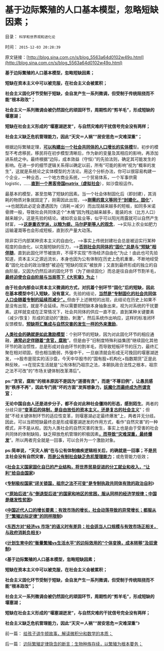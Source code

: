 # 基于边际繁殖的人口基本模型，忽略短缺因素；

目录： `科学和世界观和进化论` 

时间： `2015-12-03 20:28:39` 

原文链接：[http://blog.sina.com.cn/s/blog_5563a64d0102w49o.html](http://blog.sina.com.cn/s/blog_5563a64d0102w49o.html)

**基于边际繁殖的人口基本模型，忽略短缺因素；**

**短缺在资本主义中可以被克服，在社会主义会被累积；**

**社会主义固化环节受制于短缺，会自发产生一系列微调，但受制于传统阻挠而不能“根本政改”；**

**社会主义一系列微调会被仍然固化的顽固环节，周期性的“剪羊毛”，形成短缺的堰塞湖；**

**短缺在社会主义形成的“堰塞湖迸发”，与自然灾难的干扰信号完全没有两样；**

**社会主义缺乏危机管理能力，因此“天灾＝人祸”“居安思危＝灾难深重”；**



根据边际繁殖定理，[**可以构建出一个社会共同体的人口增长的实体模**](../../../2015/11/30/与有效市场大小的边际相适应的“人口经济规模”.md)型。初步的模型不考虑移民，移民将在初步模型清晰后，作为新的变量及其相应的影响，再添加进系统之中。最终根据“边际，成本效益（守恒）”的先验法则，确定其可能发生的影响。在进一步的细节逻辑关系得以确定以前，所有“可能的影响”视为“概率的发生”，这就是系统论之实体模型的方法论。用这个分析办法，你可以很容易构建一个企业，一种业态，一个地方商业系统，一个贸易体系，一个军事供需logistic，……[**直到一个黑客帝国matrix（虚拟社会**](../../../2012/3/14/面向对象的“科学发展观”.md)），如沙盘般运作。

最基本的模型，甚至忽略了短缺的因素。当一个社会体制固化后（即封建），其消耗的物质对象就固定了，刚需因此出现，——>[**刚需的意义等同于“封建化，固化**](../../../2015/5/4/刚需定律，刚需与市场经济发展程度的负相关；.md)”，——>也就因此必定会遭遇因为（消耗＝减少）而出现越来越多的短板，如同多米诺骨牌一般，导致社会共同体这个“木桶”因为残边越来越多，能装的水（比方人口）越来越少。这是先验的结论。诸如农业盐业等，似乎可以阳光雨露就可以自然产生财富，——>[**这是重农学派，以粮为纲，马尔萨斯等人的观念**](../../../2014/10/30/亚当斯密与马克思的根本分歧，与马尔萨斯逻辑的根本区别.md)，——>实际上农业如肥力运输灌溉等也会形成短板，直到农产量大动荡。

除非实行内部某种资本主义的自由化，——>事实上传统封建社会总是被迫实行某种程度的自由化，以克服短缺的压力，——>[**否则社会共同体的“固化”总是与“短缺”相伴随**](../../../2014/3/29/公有制困境的客观成因，不可避免的灾难深重，贫穷，停滞，衰亡.md)，直到此固化环节被放弃，不得不实现“市场经济自由化”为止！由此也可先验知道，资本主义之源远流长，本身也因为公有体制在历史上危机重重，不断地经受着“固化社会的政治理想”被迫在“短缺的现实”被放弃；又直到最终形成的独立的自由阶层，又因为仍然后进的固化环节（为了继续固化）而总是往自由环节割羊毛，[**最终迫使合自由阶层与当局签下《大宪章》为止**](../../../2014/1/11/大宪章精神“永远的辉格党”的历史轨迹，民主进程的两个时间窗口.md)！

**由于社会内部会以资本主义微调的方式，对抗着个别环节“固化”后的短缺，因此在基本模型中引入短缺，没有意义**。先验的结论，[**当然是“专制固化的社会共同体人口会随着专制的延续而减少”，**](../../../2015/12/1/东西方对“经济vs市场”的语义差异；人口相关有效市场.md)但由于上述微短的出现，此结论在历史上如果不是没有出现，就是不会延续。所以需要把短缺本身抽象出来，视为对系统的干扰要素。这样就变成在正常情况下，社会共同体的供应一直不变，直到某种关键要素（减少/恢复）形成的波动的“激励，刺激”，然后系统作出响应，这样的标准闭环反馈模型。[**短缺将汇集成与自然灾害的发生一样的外来激励**](../../../2013/12/1/“危机管理水平”是更准确的文明标准.md)。

[**人类社会的确就是如此激励模型**](../../../2015/10/17/整个主流经济学的合理性，建立于举证责任倒置的政治基础.md)：个别环节的短缺，因为对此固化环节的相应通融，[**通常必定伴随着“贪官，腐败**](../../../2010/3/1/讲民主的反腐败，从何说起？.md)”。但是由于“旧制度特殊利益集团”继续固化其他环节的政治惯性，总是形成对自由环节的割羊毛，而导致短板环节的压力，最终汇聚在相对顽固，但也相当脆弱，外强中干，一旦崩溃就会形成无可挽回的堰塞湖迸发，——>股市是现实的活沙盘，今天中华股市的“国有股+机构化+指数期货”正是此种反映，——>在现实生活就是“公有体制乃祖宗之法，本朝执政合法性之根本，祖宗之法不可改”的“市场关键体制改革滞后”。

**ps:“贪官，腐败”的根本原因不是因为“道德有贪”，而是“不尊旧例”，让愚民感到“秩序不再”，因此专门挑“坏的方面”发挥想象力，[**妖魔化而最终成为所谓贪官**](../../../2015/4/4/妖魔化贪官的，都不是好人；仇视贪官的，都是蠢人；.md)**；

**无论中国自由人还是进步分子，都不会对此种社会僵持的形态，感到陌生**。两者的分歧只是[**“变革后的体制，是自由放任的资本主义，还是复古的社会主义**](../../../2014/4/16/政改不是经济改革的必要条件，而且有害的概率非常高！.md)”；但就“不经关键体制环节的适应性变革，则堰塞湖必定最终爆发”上，两者并无分歧。因此，可以当把短缺最终总是形成堰塞湖迸发的作用方式，看作“自然灾害”的一种模式，并不是从权。因为人类社会的自然灾害的发生，事实上也是由于受害的社会共同体的体制缺陷，缺乏释放危机管理的积极因素[**，而导致“灾难深重，最终爆发**](../../../2011/4/12/灾难经济学和灾难的政治价值.md)”。所以两者完全就是一回事，可以合并为一个激励对象。

**ps:简单说，“天灾人祸”在与公有体制痼疾逻辑相关后，的确就是一回事；不是民主社会没有自然灾害，[**而是公有制社会缺乏危机管理能力**](../../../2011/1/8/当“居安思危”成为陋习.md)**；或危管能力低效；

《[**社会主义国家固化自已的产业结构，将世界贸易促进的分工就业和收入，“让利”给自由国家**](../../../2015/11/25/亚当斯密《国富论》关于分工的重大错误.md)》

《[**专制极权国家“闭关锁国，祖宗之法不可变”是专制执政共同体有效的政治自利**](../../../2015/11/26/（科兹纳定理＋斯密定理）：社会主义共同贫困，资本主义共同富裕.md)》

《[**“原始后进”与“倒退型后进”的国家和地区的贫困，服从同样的经济学规律；中国是继发性贫困**](../../../2015/11/29/取决于有效市场规模的“规模经济”，先验决定的贫困；.md)》

《[**中国近代人口的增长要素：有效市场的增长，社会动荡导致的异常增长；都服从于“繁殖边际定律”的同样限制**](../../../2015/11/30/与有效市场大小的边际相适应的“人口经济规模”.md)》

《[**东西方对“经济vs
市场”的语义时有差异；社会适当人口规模与有效市场正相关，与政府消耗负相关**](../../../2015/12/1/东西方对“经济vs市场”的语义差异；人口相关有效市场.md)》

《[**计划生育中的“衡量繁殖vs生活水平”的边际效用的“个体变换，成本转移”及奴隶制**](../../../2015/12/2/边际繁殖定律隐含的断言：生物种族存续，以繁殖为根本要务；.md)》

《**基于边际繁殖的人口基本模型，忽略短缺因素；**

**短缺在资本主义中可以被克服，在社会主义会被累积；**

**社会主义固化环节受制于短缺，会自发产生一系列微调，但受制于传统阻挠而不能“根本政改”；**

**社会主义一系列微调会被仍然固化的顽固环节，周期性的“剪羊毛”，形成短缺的堰塞湖；**

**短缺在社会主义形成的“堰塞湖迸发”，与自然灾难的干扰信号完全没有两样；**

**社会主义缺乏危机管理能力，因此“天灾＝人祸”“居安思危＝灾难深重”**》

前一篇： [给孩子讲牛顿故事，解读微积分和数学的本质；](../../../2015/12/7/给孩子讲牛顿故事，解读微积分和数学的本质；.md)

后一篇： [边际繁殖定律隐含的断言：生物种族存续，以繁殖为根本要务；](../../../2015/12/2/边际繁殖定律隐含的断言：生物种族存续，以繁殖为根本要务；.md)

